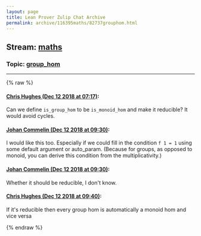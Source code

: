 ```yaml
---
layout: page
title: Lean Prover Zulip Chat Archive 
permalink: archive/116395maths/82737grouphom.html
---
```


## Stream: [maths](index.html)
### Topic: [group_hom](82737grouphom.html)

---


{% raw %}
#### [ Chris Hughes (Dec 12 2018 at 07:17)](https://leanprover.zulipchat.com/#narrow/stream/116395-maths/topic/group_hom/near/151505639):
Can we define `is_group_hom` to be `is_monoid_hom` and make it reducible? It would avoid cycles.

#### [ Johan Commelin (Dec 12 2018 at 09:30)](https://leanprover.zulipchat.com/#narrow/stream/116395-maths/topic/group_hom/near/151510233):
I would like this too. Especially if we could fill in the condition `f 1 = 1` using some default argument or auto_param. (Because for groups, as opposed to monoid, you can derive this condition from the multiplicativity.)

#### [ Johan Commelin (Dec 12 2018 at 09:30)](https://leanprover.zulipchat.com/#narrow/stream/116395-maths/topic/group_hom/near/151510242):
Whether it should be reducible, I don't know.

#### [ Chris Hughes (Dec 12 2018 at 09:40)](https://leanprover.zulipchat.com/#narrow/stream/116395-maths/topic/group_hom/near/151510669):
If it's reducible then every  group hom is automatically a monoid hom and vice versa


{% endraw %}

